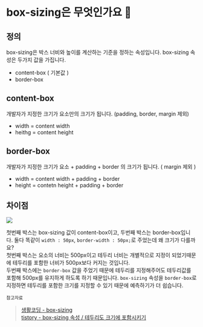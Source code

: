 # box-sizing은 무엇인가요 🤔

## 정의
box-sizing은 박스 너비와 높이를 계산하는 기준을 정하는 속성입니다.
box-sizing 속성은 두가지 값을 가집니다.
- content-box ( 기본값 )
- border-box

## content-box
개발자가 지정한 크기가 요소만의 크기가 됩니다. (padding, border, margin 제외)
- width = content width
- heithg = content height

## border-box
개발자가 지정한 크기가 요소 + padding + border 의 크기가 됩니다. ( margin 제외 )
- width = content width + padding + border
- height = contetn height + padding + border

## 차이점
![](https://s3-ap-northeast-2.amazonaws.com/opentutorials-user-file/module/2367/4707.jpeg)  

첫번째 박스는 box-sizing 값이 content-box이고, 두번째 박스는 border-box입니다. 둘다 똑같이 `width : 50px`, `border-width : 50px;`로 주었는데 왜 크기가 다를까요?   
첫번째 박스는 요소의 너비는 500px이고 테두리 너비는 개별적으로 지정이 되었기때문에 테두리를 포함한 너비가 500px보다 커지는 것입니다.  
두번째 박스에는 `border-box` 값을 주었기 때문에 테두리를 지정해주어도 테두리값를 포함해 500px를 유지하게 하도록 하기 때문입니다. `box-sizing` 속성을 `border-box`로 지정하면  테두리를 포함한 크기를 지정할 수 있기 때문에 예측하기가 더 쉽습니다. 



`참고자료`
> [생활코딩 - box-sizing](https://opentutorials.org/course/2418/13405)  
[tistory - box-sizing 속성 / 테두리도 크기에 포함시키기](https://codingbroker.tistory.com/116)